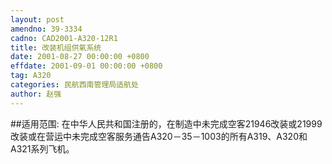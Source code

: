 ```yaml
---
layout: post
amendno: 39-3334
cadno: CAD2001-A320-12R1
title: 改装机组供氧系统
date: 2001-08-27 00:00:00 +0800
effdate: 2001-09-01 00:00:00 +0800
tag: A320
categories: 民航西南管理局适航处
author: 赵强
---
```


##适用范围:
在中华人民共和国注册的，在制造中未完成空客21946改装或21999改装或在营运中未完成空客服务通告A320－35－1003的所有A319、A320和A321系列飞机。

